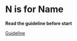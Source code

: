 # N is for Name

**Read the guideline before start**

[Guideline](https://github.com/mate-academy/js_task-guideline/blob/master/README.md)
